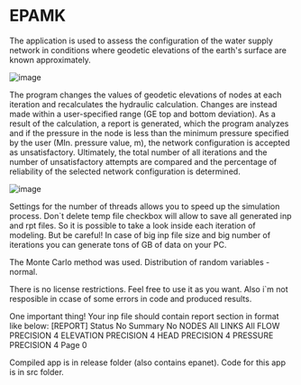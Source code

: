 # EPAMK
The application is used to assess the configuration of the water supply network in conditions where geodetic elevations of the earth's surface are known approximately.

![image](https://github.com/9onemandev/EPAMK/assets/163633812/78049534-707a-4eff-bb8c-3f3446fa9074)

The program changes the values of geodetic elevations of nodes at each iteration and recalculates the hydraulic calculation.
Changes are instead made within a user-specified range (GE top and bottom deviation).
As a result of the calculation, a report is generated, which the program analyzes and if the pressure in the node is less than the minimum pressure specified by the user (MIn. pressure value, m), the network configuration is accepted as unsatisfactory.
Ultimately, the total number of all iterations and the number of unsatisfactory attempts are compared and the percentage of reliability of the selected network configuration is determined.

![image](https://github.com/9onemandev/EPAMK/assets/163633812/22e438a5-d9aa-4588-a266-39102ed19f32)

Settings for the number of threads allows you to speed up the simulation process.
Don`t delete temp file checkbox will allow to save all generated inp and rpt files. So it is possible to take a look inside each iteration of  modeling.
But be careful! In case of big inp file size and big number of iterations you can generate tons of GB of data on your PC.

The Monte Carlo method was used. Distribution of random variables - normal.

There is no license restrictions. Feel free to use it as you want.
Also i`m not resposible in ccase of some errors in code and produced results.

One important thing!
Your inp file should contain report section in format like below:
[REPORT]
Status No
Summary No
NODES All
LINKS All
FLOW PRECISION 4
ELEVATION PRECISION 4
HEAD PRECISION 4
PRESSURE PRECISION 4
Page 0

Compiled app is in release folder (also contains epanet). Code for this app is in src folder.
